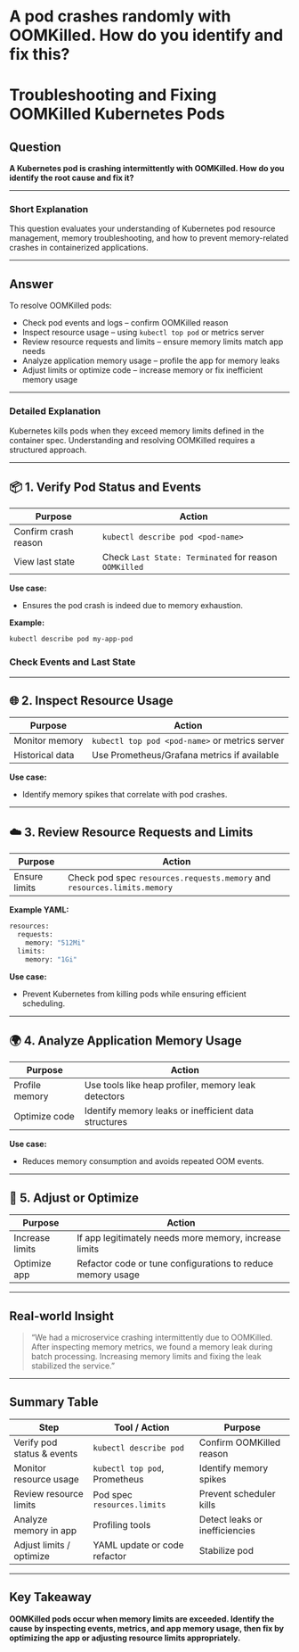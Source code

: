 # A pod crashes randomly with OOMKilled. How do you identify and fix this?

# Troubleshooting and Fixing OOMKilled Kubernetes Pods

## Question

**A Kubernetes pod is crashing intermittently with OOMKilled. How do you identify the root cause and fix it?**

---

### Short Explanation

This question evaluates your understanding of Kubernetes pod resource management, memory troubleshooting, and how to prevent memory-related crashes in containerized applications.

---

## Answer

To resolve OOMKilled pods:

- Check pod events and logs – confirm OOMKilled reason  
- Inspect resource usage – using `kubectl top pod` or metrics server  
- Review resource requests and limits – ensure memory limits match app needs  
- Analyze application memory usage – profile the app for memory leaks  
- Adjust limits or optimize code – increase memory or fix inefficient memory usage  

---

### Detailed Explanation

Kubernetes kills pods when they exceed memory limits defined in the container spec. Understanding and resolving OOMKilled requires a structured approach.

---

## 📦 1. Verify Pod Status and Events

| Purpose       | Action                                  |
|---------------|----------------------------------------|
| Confirm crash reason | `kubectl describe pod <pod-name>`  |
| View last state | Check `Last State: Terminated` for reason `OOMKilled` |

**Use case:**  
- Ensures the pod crash is indeed due to memory exhaustion.

**Example:**

```bash
kubectl describe pod my-app-pod
```

### Check Events and Last State


---

## 🌐 2. Inspect Resource Usage

| Purpose       | Action                                     |
|---------------|--------------------------------------------|
| Monitor memory | `kubectl top pod <pod-name>` or metrics server |
| Historical data | Use Prometheus/Grafana metrics if available |

**Use case:**  
- Identify memory spikes that correlate with pod crashes.

---

## ☁️ 3. Review Resource Requests and Limits

| Purpose       | Action                                         |
|---------------|------------------------------------------------|
| Ensure limits | Check pod spec `resources.requests.memory` and `resources.limits.memory` |

**Example YAML:**

```bash
resources:
  requests:
    memory: "512Mi"
  limits:
    memory: "1Gi"
```


**Use case:**  
- Prevent Kubernetes from killing pods while ensuring efficient scheduling.

---

## 🌍 4. Analyze Application Memory Usage

| Purpose    | Action                                     |
|------------|--------------------------------------------|
| Profile memory | Use tools like heap profiler, memory leak detectors |
| Optimize code | Identify memory leaks or inefficient data structures |

**Use case:**  
- Reduces memory consumption and avoids repeated OOM events.

---

## 🧠 5. Adjust or Optimize

| Purpose         | Action                                     |
|-----------------|--------------------------------------------|
| Increase limits | If app legitimately needs more memory, increase limits |
| Optimize app    | Refactor code or tune configurations to reduce memory usage |

---

## Real-world Insight

> “We had a microservice crashing intermittently due to OOMKilled. After inspecting memory metrics, we found a memory leak during batch processing. Increasing memory limits and fixing the leak stabilized the service.”

---

## Summary Table

| Step                     | Tool / Action            | Purpose                        |
|--------------------------|-------------------------|--------------------------------|
| Verify pod status & events| `kubectl describe pod`  | Confirm OOMKilled reason       |
| Monitor resource usage    | `kubectl top pod`, Prometheus | Identify memory spikes        |
| Review resource limits    | Pod spec `resources.limits` | Prevent scheduler kills       |
| Analyze memory in app     | Profiling tools          | Detect leaks or inefficiencies |
| Adjust limits / optimize  | YAML update or code refactor | Stabilize pod               |

---

## Key Takeaway

**OOMKilled pods occur when memory limits are exceeded. Identify the cause by inspecting events, metrics, and app memory usage, then fix by optimizing the app or adjusting resource limits appropriately.**
